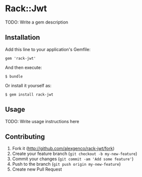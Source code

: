 # Rack::Jwt

TODO: Write a gem description

## Installation

Add this line to your application's Gemfile:

    gem 'rack-jwt'

And then execute:

    $ bundle

Or install it yourself as:

    $ gem install rack-jwt

## Usage

TODO: Write usage instructions here

## Contributing

1. Fork it (http://github.com/alexgenco/rack-jwt/fork)
2. Create your feature branch (`git checkout -b my-new-feature`)
3. Commit your changes (`git commit -am 'Add some feature'`)
4. Push to the branch (`git push origin my-new-feature`)
5. Create new Pull Request

